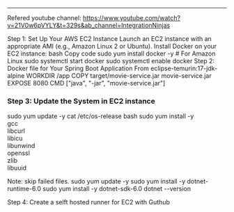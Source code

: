 ---------------------------
Refered youtube channel: https://www.youtube.com/watch?v=21V0w6pVYLY&t=329s&ab_channel=IntegrationNinjas 

Step 1: Set Up Your AWS EC2 Instance
Launch an EC2 instance with an appropriate AMI (e.g., Amazon Linux 2 or Ubuntu).
Install Docker on your EC2 instance:
bash
Copy code
sudo yum install docker -y    # For Amazon Linux
sudo systemctl start docker
sudo systemctl enable docker
Step 2: Docker file for Your Spring Boot Application
	From eclipse-temurin:17-jdk-alpine
	WORKDIR /app
	COPY target/movie-service.jar movie-service.jar
	EXPOSE 8080
	CMD ["java", "-jar", "movie-service.jar"]

### **Step 3: Update the System in EC2 instance**
sudo yum update -y
cat /etc/os-release
bash
sudo yum install -y \
    gcc \
    libcurl \
    libicu \
    libunwind \
    openssl \
    zlib \
    libuuid
	
Note: skip failed files.
   sudo yum update -y
sudo yum install -y dotnet-runtime-6.0
sudo yum install -y dotnet-sdk-6.0
dotnet --version

Step 4: Create a selft hosted runner for EC2 with Guthub
